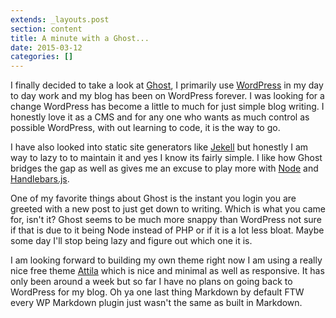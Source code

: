 ```yaml
---
extends: _layouts.post
section: content
title: A minute with a Ghost...
date: 2015-03-12
categories: []
---
```



I finally decided to take a look at [Ghost](https://ghost.org/), I primarily use [WordPress](https://wordpress.org/) in my day to day work and my blog has been on WordPress forever.  I was looking for a change WordPress has become a little to much for just simple blog writing.  I honestly love it as a CMS and for any one who wants as much control as possible WordPress, with out learning to code, it is the way to go.

I have also looked into static site generators like [Jekell](http://jekyllrb.com/) but honestly I am way to lazy to to maintain it and yes I know its fairly simple.  I like how Ghost bridges the gap as well as gives me an excuse to play more with [Node](https://nodejs.org/) and [Handlebars.js](http://handlebarsjs.com/).

One of my favorite things about Ghost is the instant you login you are greeted with a new post to just get down to writing. Which is what you came for, isn't it?  Ghost seems to be much more snappy than WordPress not sure if that is due to it being Node instead of PHP or if it is a lot less bloat.  Maybe some day I'll stop being lazy and figure out which one it is.

 I am looking forward to building my own theme right now I am using a really nice free theme [Attila](https://github.com/zutrinken/attila) which is nice and minimal as well as responsive.  It has only been around a week but so far I have no plans on going back to WordPress for my blog.  Oh ya one last thing Markdown by default FTW every WP Markdown plugin just wasn't the same as built in Markdown.
